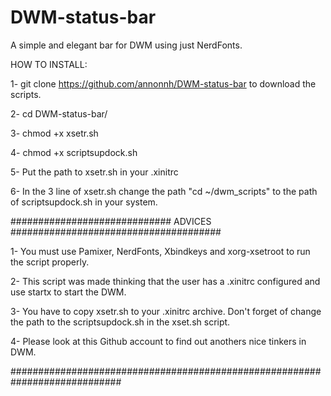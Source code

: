# DWM-status-bar

A simple and elegant bar for DWM using just NerdFonts.

HOW TO INSTALL:

1- git clone https://github.com/annonnh/DWM-status-bar to download the scripts.

2- cd DWM-status-bar/

3- chmod +x xsetr.sh

4- chmod +x scriptsupdock.sh

5- Put the path to xsetr.sh in your .xinitrc

6- In the 3 line of xsetr.sh change the path "cd ~/dwm_scripts" to the path of scriptsupdock.sh in your system.


############################# ADVICES ######################################

1- You must use Pamixer, NerdFonts, Xbindkeys and xorg-xsetroot to run the script properly.

2- This script was made thinking that the user has a .xinitrc configured and use startx to start the DWM.

3- You have to copy xsetr.sh to your .xinitrc archive. Don't forget of change the path to the scriptsupdock.sh in the xset.sh script.

4- Please look at this Github account to find out anothers nice tinkers in DWM.

############################################################################

